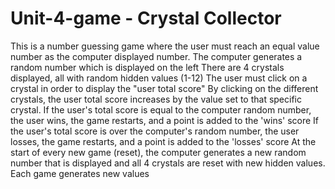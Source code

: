 # Unit-4-game - Crystal Collector

This is a number guessing game where the user must reach an equal value number as the computer displayed number.
The computer generates a random number which is displayed on the left
There are 4 crystals displayed, all with random hidden values (1-12)
The user must click on a crystal in order to display the "user total score" 
By clicking on the different crystals, the user total score increases by the value set to that specific crystal. 
If the user's total score is equal to the computer random number, the user wins, the game restarts, and a point is added to the 'wins' score
If the user's total score is over the computer's random number, the user losses, the game restarts, and a point is added to the 'losses' score
At the start of every new game (reset), the computer generates a new random number that is displayed and all 4 crystals are reset with new hidden values. Each game generates new values
